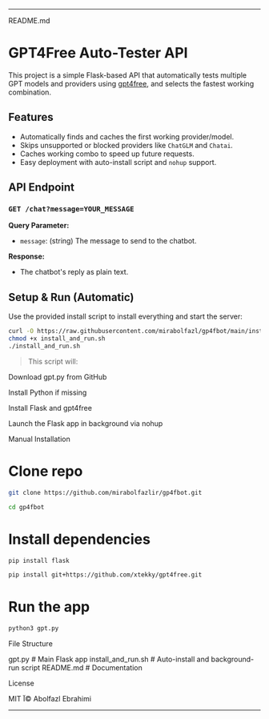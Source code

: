 

---

README.md

# GPT4Free Auto-Tester API

This project is a simple Flask-based API that automatically tests multiple GPT models and providers using [gpt4free](https://github.com/xtekky/gpt4free), and selects the fastest working combination.

## Features

- Automatically finds and caches the first working provider/model.
- Skips unsupported or blocked providers like `ChatGLM` and `Chatai`.
- Caches working combo to speed up future requests.
- Easy deployment with auto-install script and `nohup` support.

## API Endpoint

### `GET /chat?message=YOUR_MESSAGE`

**Query Parameter:**

- `message`: (string) The message to send to the chatbot.

**Response:**

- The chatbot's reply as plain text.

## Setup & Run (Automatic)

Use the provided install script to install everything and start the server:

```bash
curl -O https://raw.githubusercontent.com/mirabolfazl/gp4fbot/main/install_and_run.sh
chmod +x install_and_run.sh
./install_and_run.sh
```

> This script will:

Download gpt.py from GitHub

Install Python if missing

Install Flask and gpt4free

Launch the Flask app in background via nohup




Manual Installation

# Clone repo
```bash
git clone https://github.com/mirabolfazlir/gp4fbot.git
```
```bash
cd gp4fbot
```
# Install dependencies
```bash
pip install flask
```
```bash
pip install git+https://github.com/xtekky/gpt4free.git
```
# Run the app
```bash
python3 gpt.py
```
File Structure

gpt.py                 # Main Flask app
install_and_run.sh     # Auto-install and background-run script
README.md              # Documentation

License

MIT آ© Abolfazl Ebrahimi

---
